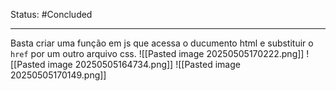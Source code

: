 
Status: #Concluded 

---
Basta criar uma função em js que acessa o ducumento html e substituir o `href` por um outro arquivo css. 
![[Pasted image 20250505170222.png]]
![[Pasted image 20250505164734.png]]
![[Pasted image 20250505170149.png]]